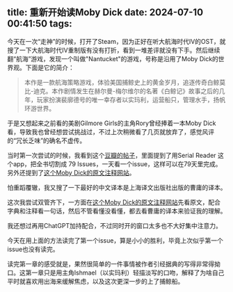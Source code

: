 title: 重新开始读Moby Dick
date: 2024-07-10 00:41:50
tags:
---

今天在一次“走神”的时候，打开了Steam，因为正好在听大航海时代IV的OST，就搜了一下大航海时代IV重制版有没有打折，看到一堆差评就没有下手。然后继续翻“航海”游戏，发现一个叫做"Nantucket"的游戏，号称是沿用了Moby Dick的世界观。下面是它的简介：
> 本作是一款航海策略游戏，体验美国捕鲸史上的黄金岁月，追逐传奇白鲸莫比-迪克。本作剧情发生在赫尔曼-梅尔维尔的名著《白鲸记》故事之后的几年，玩家扮演裴廓德号的唯一幸存者以实玛利，运营船只，管理水手，扬帆环游世界。

于是又想起来之前看的美剧Gilmore Girls的主角Rory曾经捧着一本Moby Dick看，导致我也曾经想尝试挑战过，不过上次稍微看了几页就放弃了，感觉风评的“冗长乏味”的确名不虚传。

当时第一次尝试的时候，我看到这个[豆瓣的帖子](https://book.douban.com/review/13496209/)，里面提到了用Serial Reader 这个app，把全书切割成 79 Issues，一天看一个issue，这样可以在79天里完成。另外还提到了[这个Moby Dick的原文注释网站](http://www.powermobydick.com)。

怕重蹈覆辙，我又搜了一下最好的中文译本是上海译文出版社出版的曹庸的译本。

这次我尝试双管齐下，一方面在[这个Moby Dick的原文注释网站](http://www.powermobydick.com)先看原文，配合字典和注释看一句话，然后不管看懂没看懂，都去看曹庸的译本来验证我的理解。

我还想过再用ChatGPT加持配合，不过同时开的窗口太多也不大好集中注意力。

今天在用上面的方法读完了第一个issue，算是小小的胜利，毕竟上次似乎第一个issue也没有读完。

读完第一章的感受就是，果然很简单的一件事情被作者引经据典的写得非常得拗口。这第一章只是用主角Ishmael（以实玛利）轻描淡写的口吻，解释了为啥自己平时就喜欢用出海来缓解焦虑，以及这次更深一步的上了捕鲸船。